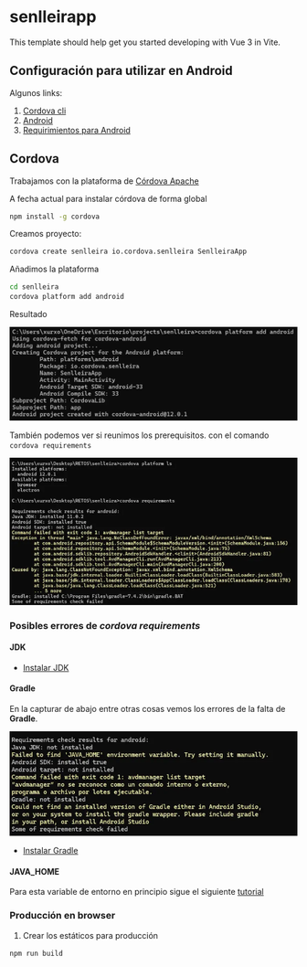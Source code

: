 # senlleirapp

This template should help get you started developing with Vue 3 in Vite.

## Configuración para utilizar en Android

Algunos links:

1. [Cordova cli](https://cordova.apache.org/docs/en/12.x/guide/cli/index.html)
2. [Android](https://cordova.apache.org/docs/en/12.x/guide/platforms/android/index.html)
3. [Requirimientos para Android](https://cordova.apache.org/docs/en/12.x/guide/platforms/android/index.html#requirements-and-support)

## Cordova

Trabajamos con la plataforma de [Córdova Apache](https://cordova.apache.org/)

A fecha actual para instalar córdova de forma global

```sh
npm install -g cordova
```

Creamos proyecto:

```sh
cordova create senlleira io.cordova.senlleira SenlleiraApp
```

Añadimos la plataforma

```sh
cd senlleira
cordova platform add android
```

Resultado

<img src="./assets/cordova-platform-add.webp" with="600" alt="Android Target SDK: android-33;   Android Compile SDK: 33">

También podemos ver si reunimos los prerequisitos. con el comando <code>cordova requirements</code>

<img src="./assets/cordova-ls-requirements-cmd.webp" with="600" alt="Resultado al comprobar los requirimientos con la plataforma android">

### Posibles errores de _cordova requirements_

#### JDK

- [Instalar JDK](https://www.oracle.com/java/technologies/downloads/)

#### Gradle

En la capturar de abajo entre otras cosas vemos los errores de la falta de **Gradle**.

<img src="./assets/gradle-not-installed.webp" with="600" alt="Errores, entre ellos el de gradle">

- [Instalar Gradle](https://gradle.org/install/)

#### JAVA_HOME

Para esta variable de entorno en principio sigue el siguiente [tutorial](https://www.aprenderaprogramar.com/index.php?option=com_content&view=article&id=389:configurar-java-en-windows-variables-de-entorno-javahome-y-path-cu00610b&catid=68&Itemid=188)



### Producción en browser

1. Crear los estáticos para producción

```sh
npm run build
```
